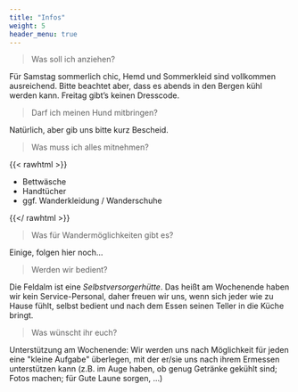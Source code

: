 ```yaml
---
title: "Infos"
weight: 5
header_menu: true
---
```



> Was soll ich anziehen?

Für Samstag sommerlich chic, Hemd und Sommerkleid sind vollkommen ausreichend. Bitte beachtet aber, dass es abends in den Bergen kühl werden kann. Freitag gibt’s keinen Dresscode.

> Darf ich meinen Hund mitbringen?

Natürlich, aber gib uns bitte kurz Bescheid.

> Was muss ich alles mitnehmen?

{{< rawhtml >}}
<ul class="fa-ul">
  <li>
    <span class="fa-li"><i class="fa fa-asterisk"></i></span>
    Bettwäsche
  </li>
  <li>
    <span class="fa-li"><i class="fa fa-asterisk"></i></span>
    Handtücher
  </li>
  <li>
    <span class="fa-li"><i class="fa fa-asterisk"></i></span>
    ggf. Wanderkleidung / Wanderschuhe
  </li>
</ul>

{{</ rawhtml >}}

>
> Was für Wandermöglichkeiten gibt es?

Einige, folgen hier noch…

> Werden wir bedient?

Die Feldalm ist eine _Selbstversorgerhütte_. Das heißt am Wochenende haben wir kein Service-Personal, daher freuen wir uns, wenn sich jeder wie zu Hause fühlt, selbst bedient und nach dem Essen seinen Teller in die Küche bringt.

> Was wünscht ihr euch?

Unterstützung am Wochenende: Wir werden uns nach Möglichkeit für jeden eine "kleine Aufgabe" überlegen, mit der er/sie uns nach ihrem Ermessen unterstützen kann (z.B. im Auge haben, ob genug Getränke gekühlt sind; Fotos machen; für Gute Laune sorgen, …)
